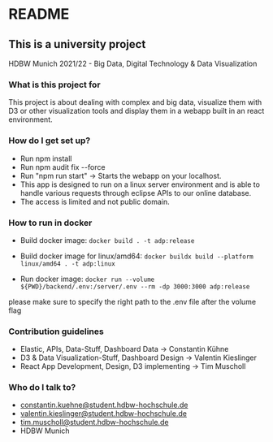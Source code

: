 # README #

## This is a university project ##

HDBW Munich 2021/22 - Big Data, Digital Technology & Data Visualization

### What is this project for ###

This project is about dealing with complex and big data, visualize them with D3 or other visualization tools 
and display them in a webapp built in an react environment. 

### How do I get set up? ###

* Run npm install
* Run npm audit fix --force
* Run "npm run start" -> Starts the webapp on your localhost. 
* This app is designed to run on a linux server environment and is able to handle various requests through eclipse APIs to our online database.
* The access is limited and not public domain.

### How to run in docker ###

* Build docker image:
``docker build . -t adp:release``

* Build docker image for linux/amd64:
``docker buildx build --platform linux/amd64 . -t adp:linux``

* Run docker image:
``docker run --volume ${PWD}/backend/.env:/server/.env --rm -dp 3000:3000 adp:release``

please make sure to specify the right path to the .env file after the volume flag

### Contribution guidelines ###

* Elastic, APIs, Data-Stuff, Dashboard Data -> Constantin Kühne
* D3 & Data Visualization-Stuff, Dashboard Design -> Valentin Kieslinger
* React App Development, Design, D3 implementing -> Tim Muscholl

### Who do I talk to? ###

* constantin.kuehne@student.hdbw-hochschule.de
* valentin.kieslinger@student.hdbw-hochschule.de
* tim.muscholl@student.hdbw-hochschule.de
* HDBW Munich
